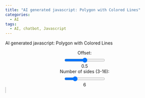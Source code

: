 ```yaml
---
title: "AI generated javascript: Polygon with Colored Lines"
categories:
  - AI
tags:
  - AI, chatbot, Javascript
---
```


AI generated javascript: Polygon with Colored Lines

<style>
        canvas {
            background-color: white;
            border: 1px solid #ccc;
            margin-top: 20px;
        }
        .slider-container {
            display: flex;
            flex-direction: column;
            align-items: center;
        }
        label {
            margin-bottom: 5px;
        }
</style>
<div class="slider-container">
        <label for="offsetRange">Offset:</label>
	<input type="range" id="offsetRange" min="0" max="59" value="30" oninput="updateOffset()">
	<span id="offsetValue">0.5</span>
	<label for="sidesRange">Number of sides (3-16): </label>
	<input type="range" id="sidesRange" min="3" max="16" value="6" oninput="updateSides()">
	<span id="sidesValue">6</span>
</div>
<canvas id="polygonCanvas" width="500" height="500"></canvas>
<script>
        const canvas = document.getElementById('polygonCanvas');
        const ctx = canvas.getContext('2d');
        const sidesRange = document.getElementById('sidesRange');
        const sidesValue = document.getElementById('sidesValue');
        const offsetValue = parseInt(document.getElementById('offsetRange'))/60;
        const centerX = canvas.width / 2;
        const centerY = canvas.height / 2;
        const radius = 200;

        // Function to draw the polygon and midpoints recursively
        function drawPolygon(sides) {
            ctx.clearRect(0, 0, canvas.width, canvas.height); // Clear canvas
            let points = generatePolygonPoints(centerX, centerY, radius, sides);

	    for (let i=0;i < sides + 3; i++) {
               drawShape(points);
               points = calculateMidpoints(points);
	    }
        }

        // Generate points of a regular polygon
        function generatePolygonPoints(cx, cy, r, sides) {
            const points = [];
            const angleIncrement = (2 * Math.PI) / sides;

            for (let i = 0; i < sides; i++) {
                const angle = i * angleIncrement;
                const x = cx + r * Math.cos(angle);
                const y = cy + r * Math.sin(angle);
                points.push({ x, y });
            }
            return points;
        }

        // Draw a shape given a set of points
        function drawShape(points) {
            ctx.beginPath();
            ctx.moveTo(points[0].x, points[0].y);

            points.forEach(point => {
                ctx.lineTo(point.x, point.y);
            });
            ctx.closePath();
            ctx.stroke();
        }

        // Calculate midpoints of the edges of a polygon
        function calculateMidpoints(points) {
            const midpoints = [];
            for (let i = 0; i < points.length; i++) {
                const nextIndex = (i + 1) % points.length;
                const midX = (points[i].x + points[nextIndex].x) / 2;
                const midY = (points[i].y + points[nextIndex].y) / 2;
                midpoints.push({ x: midX, y: midY });
            }
            return midpoints;
        }

        // Update number of sides and redraw
        function updateSides() {
            const sides = parseInt(sidesRange.value, 10);
            const offset = parseFloat(offsetValue.value);
            sidesValue.textContent = sides;
            drawPolygon(sides, offset);
        }

        function updateOffset() {
            const offset = parseInt(offsetRange.value, 10)/60;
            const sides = parseInt(sidesRange.value, 10);
            offsetValue.textContent = offset;
            drawPolygon(sides, offset);
        }

        // Initial draw
        drawPolygon(parseInt(sidesRange.value, 10), parseFloat(offsetValue.value));
</script>
